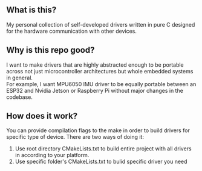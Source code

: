 ## What is this?
My personal collection of self-developed drivers written in pure C designed for the hardware communication with other devices.

## Why is this repo good?
I want to make drivers that are highly abstracted enough to be portable across not just microcontroller architectures but whole embedded systems in general.\
For example, I want MPU6050 IMU driver to be equally portable between an ESP32 and Nvidia Jetson or Raspberry Pi without major changes in the codebase.

## How does it work?
You can provide compilation flags to the make in order to build drivers for specific type of device. There are two ways of doing it:
1. Use root directory CMakeLists.txt to build entire project with all drivers in according to your platform.
2. Use specific folder's CMakeLists.txt to bulid specific driver you need
